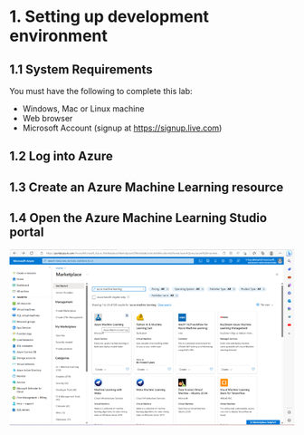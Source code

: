 # 1. Setting up development environment

## 1.1 System Requirements
You must have the following to complete this lab:
* Windows, Mac or Linux machine
* Web browser
* Microsoft Account (signup at https://signup.live.com) 

## 1.2 Log into Azure 

## 1.3 Create an Azure Machine Learning resource

## 1.4 Open the Azure Machine Learning Studio portal
![image](https://raw.githubusercontent.com/mgladwell/AzureMLBeginnersHack/main/image_folder/AML.png)
